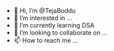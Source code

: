 - 👋 Hi, I’m @TejaBoddu
- 👀 I’m interested in ...
- 🌱 I’m currently learning DSA
- 💞️ I’m looking to collaborate on ...
- 📫 How to reach me ...

<!---
TejaBoddu/TejaBoddu is a ✨ special ✨ repository because its `README.md` (this file) appears on your GitHub profile.
You can click the Preview link to take a look at your changes.
--->
